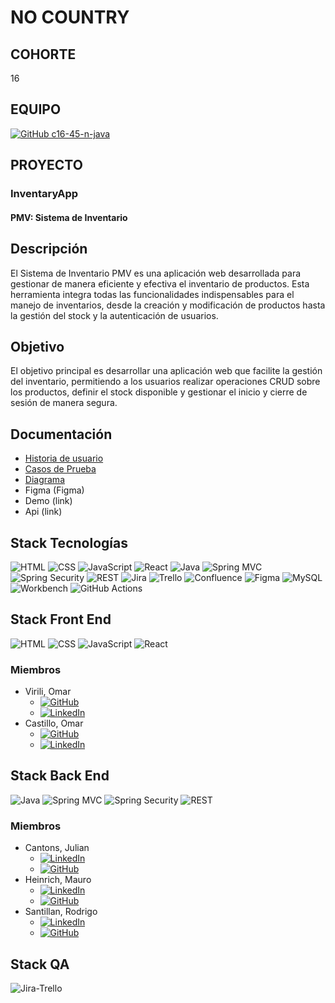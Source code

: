 # NO COUNTRY

## COHORTE

16

## EQUIPO

[![GitHub c16-45-n-java](https://img.shields.io/badge/GitHub-c16--45--n--java-blue?logo=github)](https://github.com/c16-45-n-java)

## PROYECTO

### InventaryApp

#### PMV: Sistema de Inventario

## Descripción

El Sistema de Inventario PMV es una aplicación web desarrollada para gestionar de manera eficiente y efectiva el inventario de productos. Esta herramienta integra todas las funcionalidades indispensables para el manejo de inventarios, desde la creación y modificación de productos hasta la gestión del stock y la autenticación de usuarios.

## Objetivo

El objetivo principal es desarrollar una aplicación web que facilite la gestión del inventario, permitiendo a los usuarios realizar operaciones CRUD sobre los productos, definir el stock disponible y gestionar el inicio y cierre de sesión de manera segura.

## Documentación

- [Historia de usuario](https://acortar.link/1RdJCR)
- [Casos de Prueba](https://acortar.link/keRuUV)
- [Diagrama](https://acortar.link/Kz03HV)
- Figma (Figma)
- Demo (link)
- Api (link)

## Stack Tecnologías

![HTML](https://img.shields.io/badge/-HTML-orange?logo=html5) ![CSS](https://img.shields.io/badge/-CSS-orange?logo=css3) ![JavaScript](https://img.shields.io/badge/-JavaScript-orange?logo=javascript) ![React](https://img.shields.io/badge/-React-orange?logo=react)
![Java](https://img.shields.io/badge/-Java-red?logo=java) ![Spring MVC](https://img.shields.io/badge/-Spring%20MVC-red?logo=spring) ![Spring Security](https://img.shields.io/badge/-Spring%20Security-red?logo=spring) ![REST](https://img.shields.io/badge/-REST-red?logo=rest)
![Jira](https://img.shields.io/badge/-Jira-yellow?logo=jira) ![Trello](https://img.shields.io/badge/-Trello-yellow?logo=trello) ![Confluence](https://img.shields.io/badge/-Confluence-yellow?logo=confluence) ![Figma](https://img.shields.io/badge/-Figma-blue?logo=figma)
![MySQL](https://img.shields.io/badge/-MySQL-blue?logo=mysql) ![Workbench](https://img.shields.io/badge/-Workbench-blue?logo=mysql) ![GitHub Actions](https://img.shields.io/badge/-GitHub%20Actions-blue?logo=github)

## Stack Front End

![HTML](https://img.shields.io/badge/-HTML-blue?logo=html5) ![CSS](https://img.shields.io/badge/-CSS-blue?logo=css3) ![JavaScript](https://img.shields.io/badge/-JavaScript-blue?logo=javascript) ![React](https://img.shields.io/badge/-React-blue?logo=react)

### Miembros

- Virili, Omar
  - [![GitHub](https://img.shields.io/badge/GitHub-Omar-blue?logo=github)](https://github.com/odv144)
  - [![LinkedIn](https://img.shields.io/badge/LinkedIn-Omar-blue?logo=linkedin)](https://www.linkedin.com/in/omar-virili/)
- Castillo, Omar
  - [![GitHub](https://img.shields.io/badge/GitHub-Omar-blue?logo=github)](https://github.com/pauloCastillo)
  - [![LinkedIn](https://img.shields.io/badge/LinkedIn-Omar-blue?logo=linkedin)](https://www.linkedin.com/in/paulocastillomonroy/)

## Stack Back End

![Java](https://img.shields.io/badge/-Java-red?logo=java) ![Spring MVC](https://img.shields.io/badge/-Spring%20MVC-red?logo=spring) ![Spring Security](https://img.shields.io/badge/-Spring%20Security-red?logo=spring) ![REST](https://img.shields.io/badge/-REST-red?logo=rest)

### Miembros

- Cantons, Julian
  - [![LinkedIn](https://img.shields.io/badge/LinkedIn-Julian-blue?logo=linkedin)](https://www.linkedin.com/in/juliancantons/)
  - [![GitHub](https://img.shields.io/badge/GitHub-Julian-blue?logo=github)](https://github.com/JulianCantons)
- Heinrich, Mauro
  - [![LinkedIn](https://img.shields.io/badge/LinkedIn-Mauro-blue?logo=linkedin)](https://www.linkedin.com/in/mauroheinrich/)
  - [![GitHub](https://img.shields.io/badge/GitHub-Mauro-blue?logo=github)](https://github.com/mauroheinrich)
- Santillan, Rodrigo
  - [![LinkedIn](https://img.shields.io/badge/LinkedIn-Rodrigo-blue?logo=linkedin)](https://www.linkedin.com/in/rasantillan/)
  - [![GitHub](https://img.shields.io/badge/GitHub-Rodrigo-blue?logo=github)](https://github.com/RaSantillan)

## Stack QA

![Jira-Trello](https://img.shields.io/badge/Jira--Trello-red)
